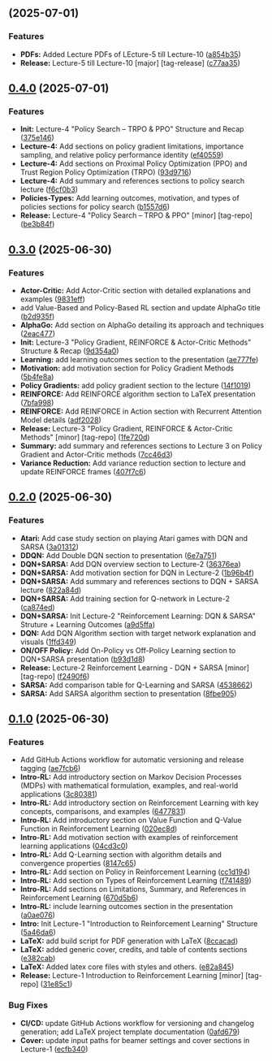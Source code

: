 ## [](https://github.com/KAUST-Academy/KA-Reinforcement-Learning-Courses/compare/v0.4.0...v) (2025-07-01)


### Features

* **PDFs:** Added Lecture PDFs of LEcture-5 till Lecture-10 ([a854b35](https://github.com/KAUST-Academy/KA-Reinforcement-Learning-Courses/commit/a854b351f9ffce46cc31337b54e1921bc23f6c1a))
* **Release:** Lecture-5 till Lecture-10 [major] [tag-release] ([c77aa35](https://github.com/KAUST-Academy/KA-Reinforcement-Learning-Courses/commit/c77aa35ac4c31ab94c5d69f158ba3991907562c9))

## [0.4.0](https://github.com/KAUST-Academy/KA-Reinforcement-Learning-Courses/compare/v0.3.0...v0.4.0) (2025-07-01)


### Features

* **Init:** Lecture-4 "Policy Search – TRPO & PPO" Structure and Recap ([375e146](https://github.com/KAUST-Academy/KA-Reinforcement-Learning-Courses/commit/375e146fe3a4d3b5d22c430ec9840999567e9052))
* **Lecture-4:** Add sections on policy gradient limitations, importance sampling, and relative policy performance identity ([ef40559](https://github.com/KAUST-Academy/KA-Reinforcement-Learning-Courses/commit/ef40559ab9eb1272ccc502bfed908e44f9bdaca0))
* **Lecture-4:** Add sections on Proximal Policy Optimization (PPO) and Trust Region Policy Optimization (TRPO) ([93d9716](https://github.com/KAUST-Academy/KA-Reinforcement-Learning-Courses/commit/93d9716e9482d193d5b6829ad0f1f4ffbcf9c57a))
* **Lecture-4:** Add summary and references sections to policy search lecture ([f6cf0b3](https://github.com/KAUST-Academy/KA-Reinforcement-Learning-Courses/commit/f6cf0b36ae124bdba6d1492c3330d9d9430a3878))
* **Policies-Types:** Add learning outcomes, motivation, and types of policies sections for policy search ([b1557d6](https://github.com/KAUST-Academy/KA-Reinforcement-Learning-Courses/commit/b1557d66da2ba4d751ede559ef83aeeb1eea4d6f))
* **Release:** Lecture-4 "Policy Search – TRPO & PPO" [minor] [tag-repo] ([be3b84f](https://github.com/KAUST-Academy/KA-Reinforcement-Learning-Courses/commit/be3b84f3b8d490fe223f46118e99267759363069))

## [0.3.0](https://github.com/KAUST-Academy/KA-Reinforcement-Learning-Courses/compare/v0.2.0...v0.3.0) (2025-06-30)


### Features

* **Actor-Critic:** Add Actor-Critic section with detailed explanations and examples ([9831eff](https://github.com/KAUST-Academy/KA-Reinforcement-Learning-Courses/commit/9831eff93de6aeaaa456d2c4e5c20cb4788ffcfa))
* add Value-Based and Policy-Based RL section and update AlphaGo title ([b2d935f](https://github.com/KAUST-Academy/KA-Reinforcement-Learning-Courses/commit/b2d935fd33f77e91ae86a75e8bf22e470481146a))
* **AlphaGo:** Add section on AlphaGo detailing its approach and techniques ([2eac477](https://github.com/KAUST-Academy/KA-Reinforcement-Learning-Courses/commit/2eac4774772ef8c3d9c74714e42600315a74c9c2))
* **Init:** Lecture-3 "Policy Gradient, REINFORCE & Actor-Critic Methods" Structure & Recap ([9d354a0](https://github.com/KAUST-Academy/KA-Reinforcement-Learning-Courses/commit/9d354a01ee48370b26a0d3a9e6a0e34c28c165a4))
* **Learning:** add learning outcomes section to the presentation ([ae777fe](https://github.com/KAUST-Academy/KA-Reinforcement-Learning-Courses/commit/ae777fe619458cf6383a63e4e96383f904a1211f))
* **Motivation:** add motivation section for Policy Gradient Methods ([5b4fe8a](https://github.com/KAUST-Academy/KA-Reinforcement-Learning-Courses/commit/5b4fe8a8106c847bd9e3dcfae0e907a7f80ebd58))
* **Policy Gradients:** add policy gradient section to the lecture ([14f1019](https://github.com/KAUST-Academy/KA-Reinforcement-Learning-Courses/commit/14f1019900e632870336a24950b0aef3c18441fa))
* **REINFORCE:** Add REINFORCE algorithm section to LaTeX presentation ([7bfa998](https://github.com/KAUST-Academy/KA-Reinforcement-Learning-Courses/commit/7bfa998c8a1d43978b5a9cb1aee1a348a5e754e6))
* **REINFORCE:** Add REINFORCE in Action section with Recurrent Attention Model details ([adf2028](https://github.com/KAUST-Academy/KA-Reinforcement-Learning-Courses/commit/adf2028edba86342a29f891fe23e70af3b97bd18))
* **Release:** Lecture-3 "Policy Gradient, REINFORCE & Actor-Critic Methods" [minor] [tag-repo] ([1fe720d](https://github.com/KAUST-Academy/KA-Reinforcement-Learning-Courses/commit/1fe720dab2bcb90d5a22d4311e34c11351ec71db))
* **Summary:** add summary and references sections to Lecture 3 on Policy Gradient and Actor-Critic methods ([7cc46d3](https://github.com/KAUST-Academy/KA-Reinforcement-Learning-Courses/commit/7cc46d3fa8d26c2ddb3e3f6055828a8e820a562a))
* **Variance Reduction:** Add variance reduction section to lecture and update REINFORCE frames ([407f7c6](https://github.com/KAUST-Academy/KA-Reinforcement-Learning-Courses/commit/407f7c6706ad33dd62ea5ebc801c49e3533d9487))

## [0.2.0](https://github.com/KAUST-Academy/KA-Reinforcement-Learning-Courses/compare/v0.1.0...v0.2.0) (2025-06-30)


### Features

* **Atari:** Add case study section on playing Atari games with DQN and SARSA ([3a01312](https://github.com/KAUST-Academy/KA-Reinforcement-Learning-Courses/commit/3a01312d4fe5c7b4c1e4cd7ce1d76421528e78fe))
* **DDQN:** Add Double DQN section to presentation ([6e7a751](https://github.com/KAUST-Academy/KA-Reinforcement-Learning-Courses/commit/6e7a751a6199f0c9f0d9fb16dc0a5d92201bd90f))
* **DQN+SARSA:** Add DQN overview section to Lecture-2 ([36376ea](https://github.com/KAUST-Academy/KA-Reinforcement-Learning-Courses/commit/36376ead975a47f54d0efafbd021df063f4b1efa))
* **DQN+SARSA:** Add motivation section for DQN in Lecture-2 ([1b96b4f](https://github.com/KAUST-Academy/KA-Reinforcement-Learning-Courses/commit/1b96b4fc17137d25d0e861dd44edf2f62ecf66d9))
* **DQN+SARSA:** Add summary and references sections to DQN + SARSA lecture ([822a84d](https://github.com/KAUST-Academy/KA-Reinforcement-Learning-Courses/commit/822a84d322b09a5e0407e7ce9f4df9dc132ffb4e))
* **DQN+SARSA:** Add training section for Q-network in Lecture-2 ([ca874ed](https://github.com/KAUST-Academy/KA-Reinforcement-Learning-Courses/commit/ca874ed92752793cc1752e4783883733e69c57ca))
* **DQN+SARSA:** Init Lecture-2 "Reinforcement Learning: DQN & SARSA" Struture + Learning Outcomes ([a9d5ffa](https://github.com/KAUST-Academy/KA-Reinforcement-Learning-Courses/commit/a9d5ffaa15cb9eacbcf6d99089eff16f5a561be1))
* **DQN:** Add DQN Algorithm section with target network explanation and visuals ([1ffd349](https://github.com/KAUST-Academy/KA-Reinforcement-Learning-Courses/commit/1ffd3492977e9619b893849b9a1d3d6abe6e429a))
* **ON/OFF Policy:** Add On-Policy vs Off-Policy Learning section to DQN+SARSA presentation ([b93d1d8](https://github.com/KAUST-Academy/KA-Reinforcement-Learning-Courses/commit/b93d1d82729122c80abe3185154b92d90b352d44))
* **Release:** Lecture-2 Reinforcement Learning - DQN + SARSA [minor] [tag-repo] ([f2490f6](https://github.com/KAUST-Academy/KA-Reinforcement-Learning-Courses/commit/f2490f6e6cac8ede1f56ea34d1049387d90d5196))
* **SARSA:** Add comparison table for Q-Learning and SARSA ([4538662](https://github.com/KAUST-Academy/KA-Reinforcement-Learning-Courses/commit/45386627106ed81500524fca4156b6baa5398aee))
* **SARSA:** Add SARSA algorithm section to presentation ([8fbe905](https://github.com/KAUST-Academy/KA-Reinforcement-Learning-Courses/commit/8fbe90579781fae5ed33f2d99eec6c9c072c9636))

## [0.1.0](https://github.com/KAUST-Academy/KA-Reinforcement-Learning-Courses/compare/ae7fcb65fbbd8cdeec6f88d1ca51cd6a1592da80...v0.1.0) (2025-06-30)


### Features

* Add GitHub Actions workflow for automatic versioning and release tagging ([ae7fcb6](https://github.com/KAUST-Academy/KA-Reinforcement-Learning-Courses/commit/ae7fcb65fbbd8cdeec6f88d1ca51cd6a1592da80))
* **Intro-RL:** Add introductory section on Markov Decision Processes (MDPs) with mathematical formulation, examples, and real-world applications ([3c80381](https://github.com/KAUST-Academy/KA-Reinforcement-Learning-Courses/commit/3c803816160a2bc60d5fdbdd926eca9e3e8dde8c))
* **Intro-RL:** Add introductory section on Reinforcement Learning with key concepts, comparisons, and examples ([6477831](https://github.com/KAUST-Academy/KA-Reinforcement-Learning-Courses/commit/64778314774bef4fea92ccefcc8af9276269aef0))
* **Intro-RL:** Add introductory section on Value Function and Q-Value Function in Reinforcement Learning ([020ec8d](https://github.com/KAUST-Academy/KA-Reinforcement-Learning-Courses/commit/020ec8d03dbf3bc9bbe6f8e8ec4666fd89a30f7e))
* **Intro-RL:** Add motivation section with examples of reinforcement learning applications ([04cd3c0](https://github.com/KAUST-Academy/KA-Reinforcement-Learning-Courses/commit/04cd3c0626172058f49bfc3358739c021bc6c604))
* **Intro-RL:** Add Q-Learning section with algorithm details and convergence properties ([8147c65](https://github.com/KAUST-Academy/KA-Reinforcement-Learning-Courses/commit/8147c65a8956ce18480170073d06938ec239b815))
* **Intro-RL:** Add section on Policy in Reinforcement Learning ([cc1d194](https://github.com/KAUST-Academy/KA-Reinforcement-Learning-Courses/commit/cc1d194e3e5947fa9d276cb44176b82b7e5aaf7c))
* **Intro-RL:** Add section on Types of Reinforcement Learning ([f741489](https://github.com/KAUST-Academy/KA-Reinforcement-Learning-Courses/commit/f741489737b63f8db7f7cf56080a29449eb3a098))
* **Intro-RL:** Add sections on Limitations, Summary, and References in Reinforcement Learning ([670d5b6](https://github.com/KAUST-Academy/KA-Reinforcement-Learning-Courses/commit/670d5b60b4be69a1e01caef554d45baff732c9f3))
* **Intro-RL:** include learning outcomes section in the presentation ([a0ae076](https://github.com/KAUST-Academy/KA-Reinforcement-Learning-Courses/commit/a0ae076fd806192cb2ca70eda9c666641db96566))
* **Intro:** Init Lecture-1 "Introduction to Reinforcement Learning" Structure ([5a46da6](https://github.com/KAUST-Academy/KA-Reinforcement-Learning-Courses/commit/5a46da684c8e10bbc46e1b7327f84582948153b6))
* **LaTeX:** add build script for PDF generation with LaTeX ([8ccacad](https://github.com/KAUST-Academy/KA-Reinforcement-Learning-Courses/commit/8ccacad2b537b4f9fdbcd2d03fdbf7eeeb5eda31))
* **LaTeX:** added generic cover, credits, and table of contents sections ([e382cab](https://github.com/KAUST-Academy/KA-Reinforcement-Learning-Courses/commit/e382cabea38e8e5804ed5287ecdabdecdf3010c3))
* **LaTeX:** Added latex core files with styles and others. ([e82a845](https://github.com/KAUST-Academy/KA-Reinforcement-Learning-Courses/commit/e82a845d4ddf0da8a1562750cb829ebf7dea1b2c))
* **Release:** Lecture-1 Introduction to Reinforcement Learning [minor] [tag-repo] ([31e85c1](https://github.com/KAUST-Academy/KA-Reinforcement-Learning-Courses/commit/31e85c10c17b8a88cb38f1c2fb728ea05789b93a))


### Bug Fixes

* **CI/CD:** update GitHub Actions workflow for versioning and changelog generation; add LaTeX project template documentation ([0afd679](https://github.com/KAUST-Academy/KA-Reinforcement-Learning-Courses/commit/0afd6799f176698a8bdc77d9356189d124f14fae))
* **Cover:** update input paths for beamer settings and cover sections in Lecture-1 ([ecfb340](https://github.com/KAUST-Academy/KA-Reinforcement-Learning-Courses/commit/ecfb340571b9cf774fff3a0e2f97bd29dc7d9019))

